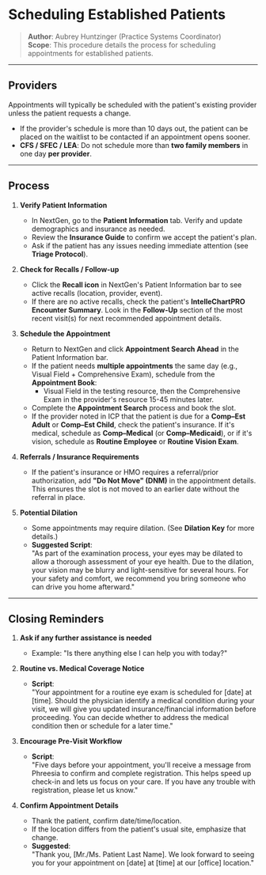 # Scheduling Established Patients

> **Author**: Aubrey Huntzinger (Practice Systems Coordinator)  
> **Scope**: This procedure details the process for scheduling appointments for established patients.

---

## Providers

Appointments will typically be scheduled with the patient's existing provider unless the patient requests a change.  
- If the provider's schedule is more than 10 days out, the patient can be placed on the waitlist to be contacted if an appointment opens sooner.  
- **CFS / SFEC / LEA**: Do not schedule more than **two family members** in one day **per provider**.

---

## Process

1. **Verify Patient Information**  
   - In NextGen, go to the **Patient Information** tab. Verify and update demographics and insurance as needed.  
   - Review the **Insurance Guide** to confirm we accept the patient's plan.  
   - Ask if the patient has any issues needing immediate attention (see **Triage Protocol**).

2. **Check for Recalls / Follow-up**  
   - Click the **Recall icon** in NextGen's Patient Information bar to see active recalls (location, provider, event).  
   - If there are no active recalls, check the patient's **IntelleChartPRO Encounter Summary**. Look in the **Follow-Up** section of the most recent visit(s) for next recommended appointment details.

3. **Schedule the Appointment**  
   - Return to NextGen and click **Appointment Search Ahead** in the Patient Information bar.  
   - If the patient needs **multiple appointments** the same day (e.g., Visual Field + Comprehensive Exam), schedule from the **Appointment Book**:
     - Visual Field in the testing resource, then the Comprehensive Exam in the provider's resource 15-45 minutes later.
   - Complete the **Appointment Search** process and book the slot.  
   - If the provider noted in ICP that the patient is due for a **Comp–Est Adult** or **Comp–Est Child**, check the patient's insurance. If it's medical, schedule as **Comp–Medical** (or **Comp–Medicaid**), or if it's vision, schedule as **Routine Employee** or **Routine Vision Exam**.

4. **Referrals / Insurance Requirements**  
   - If the patient's insurance or HMO requires a referral/prior authorization, add **"Do Not Move" (DNM)** in the appointment details. This ensures the slot is not moved to an earlier date without the referral in place.

5. **Potential Dilation**  
   - Some appointments may require dilation. (See **Dilation Key** for more details.)  
   - **Suggested Script**:  
     "As part of the examination process, your eyes may be dilated to allow a thorough assessment of your eye health. Due to the dilation, your vision may be blurry and light-sensitive for several hours. For your safety and comfort, we recommend you bring someone who can drive you home afterward."

---

## Closing Reminders

1. **Ask if any further assistance is needed**  
   - Example: "Is there anything else I can help you with today?"

2. **Routine vs. Medical Coverage Notice**  
   - **Script**:  
     "Your appointment for a routine eye exam is scheduled for [date] at [time]. Should the physician identify a medical condition during your visit, we will give you updated insurance/financial information before proceeding. You can decide whether to address the medical condition then or schedule for a later time."

3. **Encourage Pre-Visit Workflow**  
   - **Script**:  
     "Five days before your appointment, you'll receive a message from Phreesia to confirm and complete registration. This helps speed up check-in and lets us focus on your care. If you have any trouble with registration, please let us know."

4. **Confirm Appointment Details**  
   - Thank the patient, confirm date/time/location.  
   - If the location differs from the patient's usual site, emphasize that change.  
   - **Suggested**:  
     "Thank you, [Mr./Ms. Patient Last Name]. We look forward to seeing you for your appointment on [date] at [time] at our [office] location." 